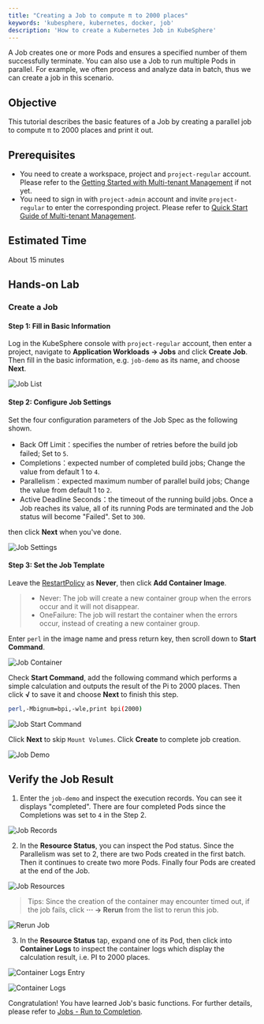 ```yaml
---
title: "Creating a Job to compute π to 2000 places"
keywords: 'kubesphere, kubernetes, docker, job'
description: 'How to create a Kubernetes Job in KubeSphere'
---
```


 A Job creates one or more Pods and ensures a specified number of them successfully terminate. You can also use a Job to run multiple Pods in parallel. For example, we often process and analyze data in batch, thus we can create a job in this scenario.

## Objective

This tutorial describes the basic features of a Job by creating a parallel job to compute π to 2000 places and print it out.

## Prerequisites

- You need to create a workspace, project and `project-regular` account. Please refer to the [Getting Started with Multi-tenant Management](../admin-quick-start) if not yet.
- You need to sign in with `project-admin` account and invite `project-regular` to enter the corresponding project. Please refer to [Quick Start Guide of Multi-tenant Management](../admin-quick-start).

## Estimated Time

About 15 minutes

## Hands-on Lab

### Create a Job

#### Step 1: Fill in Basic Information

Log in the KubeSphere console with `project-regular` account, then enter a project, navigate to **Application Workloads → Jobs** and click **Create Job**. Then fill in the basic information, e.g. `job-demo` as its name, and choose **Next**.

![Job List](https://pek3b.qingstor.com/kubesphere-docs/png/20200205204716.png)

#### Step 2: Configure Job Settings

Set the four configuration parameters of the Job Spec as the following shown.

- Back Off Limit：specifies the number of retries before the build job failed; Set to `5`.
- Completions：expected number of completed build jobs; Change the value from default 1 to `4`.
- Parallelism：expected maximum number of parallel build jobs; Change the value from default 1 to `2`.
- Active Deadline Seconds：the timeout of the running build jobs. Once a Job reaches its value, all of its running Pods are terminated and the Job status will become "Failed". Set to `300`.

then click **Next** when you've done.

![Job Settings](https://pek3b.qingstor.com/kubesphere-docs/png/20200205211021.png)

#### Step 3: Set the Job Template

Leave the [RestartPolicy](https://kubernetes.io/docs/concepts/workloads/Pods/pod-lifecycle/#restart-policy) as **Never**, then click **Add Container Image**.

> - Never: The job will create a new container group when the errors occur and it will not disappear.
> - OneFailure: The job will restart the container when the errors occur, instead of creating a new container group.

Enter `perl` in the image name and press return key, then scroll down to **Start Command**.

![Job Container](https://pek3b.qingstor.com/kubesphere-docs/png/20200205225230.png)

Check **Start Command**, add the following command which performs a simple calculation and outputs the result of the Pi to 2000 places. Then click **√** to save it and choose **Next** to finish this step.

```bash
perl,-Mbignum=bpi,-wle,print bpi(2000)
```

![Job Start Command](https://pek3b.qingstor.com/kubesphere-docs/png/20200205225435.png)

Click **Next** to skip `Mount Volumes`. Click **Create** to complete job creation.

![Job Demo](https://pek3b.qingstor.com/kubesphere-docs/png/20200205225718.png)

## Verify the Job Result

1. Enter the `job-demo` and inspect the execution records. You can see it displays "completed". There are four completed Pods since the Completions was set to `4` in the Step 2.

![Job Records](https://pek3b.qingstor.com/kubesphere-docs/png/20200205230222.png)

2. In the **Resource Status**, you can inspect the Pod status. Since the Parallelism was set to 2, there are two Pods created in the first batch. Then it continues to create two more Pods. Finally four Pods are created at the end of the Job.

![Job Resources](https://pek3b.qingstor.com/kubesphere-docs/png/20200205230003.png)

> Tips: Since the creation of the container may encounter timed out, if the job fails, click **··· → Rerun** from the list to rerun this job.

![Rerun Job](https://pek3b.qingstor.com/kubesphere-docs/png/20200205230541.png)

3. In the **Resource Status** tap, expand one of its Pod, then click into **Container Logs** to inspect the container logs which display the calculation result, i.e. PI to 2000 places.

![Container Logs Entry](https://pek3b.qingstor.com/kubesphere-docs/png/20200205230919.png)

![Container Logs](https://pek3b.qingstor.com/kubesphere-docs/png/20190716213657.png#alt=)

Congratulation! You have learned Job's basic functions. For further details, please refer to [Jobs - Run to Completion](https://kubernetes.io/docs/concepts/workloads/controllers/jobs-run-to-completion/).
